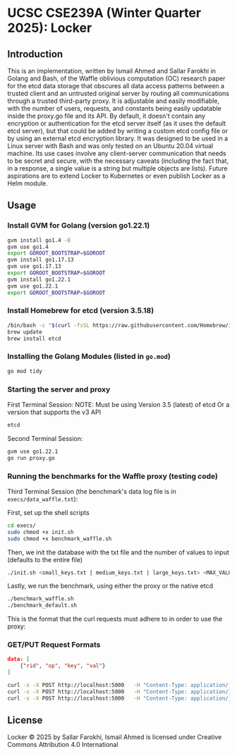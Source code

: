 # UCSC CSE239A (Winter Quarter 2025): Locker

## Introduction

This is an implementation, written by Ismail Ahmed and Sallar Farokhi in Golang and Bash, of the Waffle oblivious computation (OC) research paper for the etcd data storage that obscures all data access patterns between a trusted client and an untrusted original server by routing all communications through a trusted third-party proxy. It is adjustable and easily modifiable, with the number of users, requests, and constants being easily updatable inside the proxy.go file and its API. By default, it doesn't contain any encryption or authentication for the etcd server itself (as it uses the default etcd server), but that could be added by writing a custom etcd config file or by using an external etcd encryption library. It was designed to be used in a Linux server with Bash and was only tested on an Ubuntu 20.04 virtual machine. Its use cases involve any client-server communication that needs to be secret and secure, with the necessary caveats (including the fact that, in a response, a single value is a string but multiple objects are lists). Future aspirations are to extend Locker to Kubernetes or even publish Locker as a Helm module.

## Usage

### Install GVM for Golang (version go1.22.1)

```bash
gvm install go1.4 -B
gvm use go1.4
export GOROOT_BOOTSTRAP=$GOROOT
gvm install go1.17.13
gvm use go1.17.13
export GOROOT_BOOTSTRAP=$GOROOT
gvm install go1.22.1
gvm use go1.22.1
export GOROOT_BOOTSTRAP=$GOROOT
```

### Install Homebrew for etcd (version 3.5.18)

```bash
/bin/bash -c "$(curl -fsSL https://raw.githubusercontent.com/Homebrew/install/HEAD/install.sh)"
brew update
brew install etcd
```

### Installing the Golang Modules (listed in `go.mod`)

```bash
go mod tidy
```

### Starting the server and proxy

First Terminal Session:
NOTE: Must be using Version 3.5 (latest) of etcd
Or a version that supports the v3 API
```bash
etcd
```

Second Terminal Session:

```bash
gvm use go1.22.1 
go run proxy.go
```

### Running the benchmarks for the Waffle proxy (testing code)

Third Terminal Session (the benchmark's data log file is in `execs/data_waffle.txt`):

First, set up the shell scripts
```bash
cd execs/
sudo chmod +x init.sh
sudo chmod +x benchmark_waffle.sh
```

Then, we init the database with the txt file and the number of values to input (defaults to the entire file)
```bash
./init.sh <small_keys.txt | medium_keys.txt | large_keys.txt> <MAX_VALUES>
```

Lastly, we run the benchmark, using either the proxy or the native etcd
```bash
./benchmark_waffle.sh
./benchmark_default.sh
```


This is the format that the curl requests must adhere to in order to use the proxy:


### GET/PUT Request Formats
```json
data: [
    {"rid", "op", "key", "val"}
]
```
```bash
curl -s -X POST http://localhost:5000   -H "Content-Type: application/json"   -d '[{"rid": "1", "op": "read", "key": "foo"}]'
curl -s -X POST http://localhost:5000   -H "Content-Type: application/json"   -d '[{"rid": "1", "op": "read", "key": "foo"},{"rid": "2", "op": "read", "key": "bar"}]'
curl -s -X POST http://localhost:5000   -H "Content-Type: application/json"   -d '[{"rid": "1", "op": "write", "key": "foo", "val": "bar"}]'
```



## License

Locker © 2025 by Sallar Farokhi, Ismail Ahmed is licensed under Creative Commons Attribution 4.0 International
